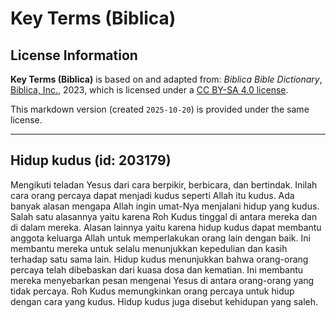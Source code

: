 # Key Terms (Biblica)

## License Information

**Key Terms (Biblica)** is based on and adapted from: _Biblica Bible Dictionary_, [Biblica, Inc.](https://www.biblica.com/), 2023, which is licensed under a [CC BY-SA 4.0 license](https://creativecommons.org/licenses/by-sa/4.0/legalcode.en).

This markdown version (created `2025-10-20`) is provided under the same license.



--------------------------------

## Hidup kudus (id: 203179)

Mengikuti teladan Yesus dari cara berpikir, berbicara, dan bertindak. Inilah cara orang percaya dapat menjadi kudus seperti Allah itu kudus. Ada banyak alasan mengapa Allah ingin umat\-Nya menjalani hidup yang kudus. Salah satu alasannya yaitu karena Roh Kudus tinggal di antara mereka dan di dalam mereka. Alasan lainnya yaitu karena hidup kudus dapat membantu anggota keluarga Allah untuk memperlakukan orang lain dengan baik. Ini membantu mereka untuk selalu menunjukkan kepedulian dan kasih terhadap satu sama lain. Hidup kudus menunjukkan bahwa orang\-orang percaya telah dibebaskan dari kuasa dosa dan kematian. Ini membantu mereka menyebarkan pesan mengenai Yesus di antara orang\-orang yang tidak percaya. Roh Kudus memungkinkan orang percaya untuk hidup dengan cara yang kudus. Hidup kudus juga disebut kehidupan yang saleh.


